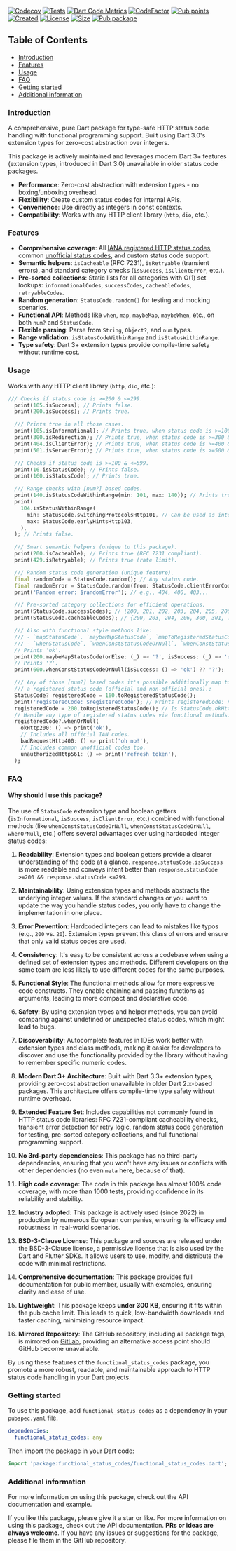 [![Codecov](https://codecov.io/gh/tsinis/functional_status_codes/branch/main/graph/badge.svg?token=VkxPPVjoJ3)](https://codecov.io/gh/tsinis/functional_status_codes)
[![Tests](https://github.com/tsinis/functional_status_codes/actions/workflows/test.yaml/badge.svg)](https://github.com/tsinis/functional_status_codes/actions/workflows/test.yaml)
[![Dart Code Metrics](https://img.shields.io/badge/passing-dcm?style=flat&logo=dart&logoColor=lightskyblue&label=dcm&color=dark-green)](https://dcm.dev)
[![CodeFactor](https://www.codefactor.io/repository/github/tsinis/functional_status_codes/badge)](https://www.codefactor.io/repository/github/tsinis/functional_status_codes)
[![Pub points](https://img.shields.io/pub/points/functional_status_codes)](https://pub.dev/packages/functional_status_codes/score)
[![Created](https://img.shields.io/github/created-at/tsinis/functional_status_codes)](https://github.com/tsinis/functional_status_codes/commit/23d35c4fc890d01b8dc93409738e4fc61712e94f)
[![License](https://img.shields.io/badge/License-BSD_3--Clause-blue.svg)](https://opensource.org/licenses/BSD-3-Clause)
[![Size](https://img.shields.io/github/languages/code-size/tsinis/functional_status_codes)](https://github.com/tsinis/functional_status_codes#why-should-i-use-this-package)
[![Pub package](https://img.shields.io/pub/v/functional_status_codes.svg)](https://pub.dev/packages/functional_status_codes)

## Table of Contents

- [Introduction](#introduction)
- [Features](#features)
- [Usage](#usage)
- [FAQ](#faq)
- [Getting started](#getting-started)
- [Additional information](#additional-information)

### Introduction

A comprehensive, pure Dart package for type-safe HTTP status code handling with functional programming support. Built using Dart 3.0's extension types for zero-cost abstraction over integers.

This package is actively maintained and leverages modern Dart 3+ features (extension types, introduced in Dart 3.0) unavailable in older status code packages.

- **Performance**: Zero-cost abstraction with extension types - no boxing/unboxing overhead.
- **Flexibility**: Create custom status codes for internal APIs.
- **Convenience**: Use directly as integers in const contexts.
- **Compatibility**: Works with any HTTP client library (`http`, `dio`, etc.).

### Features

- **Comprehensive coverage**: All [IANA registered HTTP status codes](https://www.iana.org/assignments/http-status-codes/http-status-codes.xml), common [unofficial status codes](https://en.wikipedia.org/wiki/List_of_HTTP_status_codes#Unofficial_codes), and custom status code support.
- **Semantic helpers**: `isCacheable` (RFC 7231), `isRetryable` (transient errors), and standard category checks (`isSuccess`, `isClientError`, etc.).
- **Pre-sorted collections**: Static lists for all categories with O(1) set lookups: `informationalCodes`, `successCodes`, `cacheableCodes`, `retryableCodes`.
- **Random generation**: `StatusCode.random()` for testing and mocking scenarios.
- **Functional API**: Methods like `when`, `map`, `maybeMap`, `maybeWhen`, etc., on both `num?` and `StatusCode`.
- **Flexible parsing**: Parse from `String`, `Object?`, and `num` types.
- **Range validation**: `isStatusCodeWithinRange` and `isStatusWithinRange`.
- **Type safety**: Dart 3+ extension types provide compile-time safety without runtime cost.

### Usage

Works with any HTTP client library (`http`, `dio`, etc.):

```dart
/// Checks if status code is >=200 & <=299.
  print(105.isSuccess); // Prints false.
  print(200.isSuccess); // Prints true.

  /// Prints true in all those cases.
  print(105.isInformational); // Prints true, when status code is >=100 & <=199.
  print(300.isRedirection); // Prints true, when status code is >=300 & <=399.
  print(404.isClientError); // Prints true, when status code is >=400 & <=499.
  print(501.isServerError); // Prints true, when status code is >=500 & <=599.

  /// Checks if status code is >=100 & <=599.
  print(16.isStatusCode); // Prints false.
  print(160.isStatusCode); // Prints true.

  /// Range checks with [num?] based codes.
  print(140.isStatusCodeWithinRange(min: 101, max: 140)); // Prints true.
  print(
    104.isStatusWithinRange(
      min: StatusCode.switchingProtocolsHttp101, // Can be used as integer too.
      max: StatusCode.earlyHintsHttp103,
    ),
  ); // Prints false.

  /// Smart semantic helpers (unique to this package).
  print(200.isCacheable); // Prints true (RFC 7231 compliant).
  print(429.isRetryable); // Prints true (rate limit).

  /// Random status code generation (unique feature).
  final randomCode = StatusCode.random(); // Any status code.
  final randomError = StatusCode.random(from: StatusCode.clientErrorCodes);
  print('Random error: $randomError'); // e.g., 404, 400, 403...

  /// Pre-sorted category collections for efficient operations.
  print(StatusCode.successCodes); // [200, 201, 202, 203, 204, 205, 206, ...]
  print(StatusCode.cacheableCodes); // {200, 203, 204, 206, 300, 301, ...}

  /// Also with functional style methods like:
  /// - `mapStatusCode`, `maybeMapStatusCode`, `mapToRegisteredStatusCode`,
  /// - `whenStatusCode`, `whenConstStatusCodeOrNull`, `whenConstStatusCode`.
  // Prints 'ok'.
  print(200.maybeMapStatusCode(orElse: (_) => '?', isSuccess: (_) => 'ok'));
  // Prints '?'.
  print(600.whenConstStatusCodeOrNull(isSuccess: () => 'ok') ?? '?');

  /// Any of those [num?] based codes it's possible additionally map to
  /// a registered status code (official and non-official ones).:
  StatusCode? registeredCode = 160.toRegisteredStatusCode();
  print('registeredCode: $registeredCode'); // Prints registeredCode: null.
  registeredCode = 200.toRegisteredStatusCode(); // Is StatusCode.okHttp200.
  // Handle any type of registered status codes via functional methods:
  registeredCode?.whenOrNull(
    okHttp200: () => print('ok'),
    // Includes all official IAN codes.
    badRequestHttp400: () => print('oh no!'),
    // Includes common unofficial codes too.
    unauthorizedHttp561: () => print('refresh token'),
  );
```

### FAQ

#### Why should I use this package?

The use of `StatusCode` extension type and boolean getters (`isInformational`, `isSuccess`, `isClientError`, etc.) combined with functional methods (like `whenConstStatusCodeOrNull`, `whenConstStatusCodeOrNull`, `whenOrNull`, etc.) offers several advantages over using hardcoded integer status codes:

1. **Readability**: Extension types and boolean getters provide a clearer understanding of the code at a glance. `response.statusCode.isSuccess` is more readable and conveys intent better than `response.statusCode >=200 && response.statusCode <=299`.

2. **Maintainability**: Using extension types and methods abstracts the underlying integer values. If the standard changes or you want to update the way you handle status codes, you only have to change the implementation in one place.

3. **Error Prevention**: Hardcoded integers can lead to mistakes like typos (e.g., `200` vs. `20`). Extension types prevent this class of errors and ensure that only valid status codes are used.

4. **Consistency**: It's easy to be consistent across a codebase when using a defined set of extension types and methods. Different developers on the same team are less likely to use different codes for the same purposes.

5. **Functional Style**: The functional methods allow for more expressive code constructs. They enable chaining and passing functions as arguments, leading to more compact and declarative code.

6. **Safety**: By using extension types and helper methods, you can avoid comparing against undefined or unexpected status codes, which might lead to bugs.

7. **Discoverability**: Autocomplete features in IDEs work better with extension types and class methods, making it easier for developers to discover and use the functionality provided by the library without having to remember specific numeric codes.

8. **Modern Dart 3+ Architecture**: Built with Dart 3.3+ extension types, providing zero-cost abstraction unavailable in older Dart 2.x-based packages. This architecture offers compile-time type safety without runtime overhead.

9. **Extended Feature Set**: Includes capabilities not commonly found in HTTP status code libraries: RFC 7231-compliant cacheability checks, transient error detection for retry logic, random status code generation for testing, pre-sorted category collections, and full functional programming support.

10. **No 3rd-party dependencies**: This package has no third-party dependencies, ensuring that you won't have any issues or conflicts with other dependencies (no even `meta` here, because of that).

11. **High code coverage**: The code in this package has almost 100% code coverage, with more than 1000 tests, providing confidence in its reliability and stability.

12. **Industry adopted**: This package is actively used (since 2022) in production by numerous European companies, ensuring its efficacy and robustness in real-world scenarios.

13. **BSD-3-Clause License**: This package and sources are released under the BSD-3-Clause license, a permissive license that is also used by the Dart and Flutter SDKs. It allows users to use, modify, and distribute the code with minimal restrictions.

14. **Comprehensive documentation**: This package provides full documentation for public member, usually with examples, ensuring clarity and ease of use.

15. **Lightweight**: This package keeps **under 300 KB**, ensuring it fits within the pub cache limit. This leads to quick, low-bandwidth downloads and faster caching, minimizing resource impact.

16. **Mirrored Repository**: The GitHub repository, including all package tags, is mirrored on [GitLab](https://gitlab.com/tsinis/functional_status_codes/), providing an alternative access point should GitHub become unavailable.

By using these features of the `functional_status_codes` package, you promote a more robust, readable, and maintainable approach to HTTP status code handling in your Dart projects.

### Getting started

To use this package, add `functional_status_codes` as a dependency in your `pubspec.yaml` file.

```yaml
dependencies:
  functional_status_codes: any
```

Then import the package in your Dart code:

```dart
import 'package:functional_status_codes/functional_status_codes.dart';
```

### Additional information

For more information on using this package, check out the API documentation and example.

If you like this package, please give it a star or like. For more information on using this package, check out the API documentation. **PRs or ideas are always welcome**.
If you have any issues or suggestions for the package, please file them in the GitHub repository.
